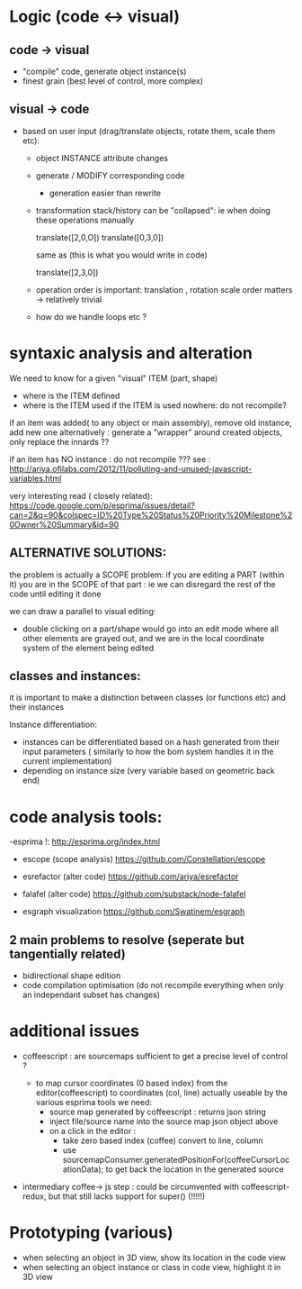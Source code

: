 
Logic (code <-> visual)
=======================

code -> visual
--------------
- "compile" code, generate object instance(s)
- finest grain (best level of control, more complex)

visual -> code
--------------
- based on user input (drag/translate objects, rotate them, scale them etc):
  * object INSTANCE attribute changes 
  * generate / MODIFY corresponding code
    * generation easier than rewrite
  * transformation stack/history can be "collapsed": ie when doing these operations manually
    
    translate([2,0,O])
    translate([0,3,0])
    
    same as (this is what you would write in code)
    
    translate([2,3,0])
  
  * operation order is important: translation , rotation scale order matters -> relatively trivial
  * how do we handle loops etc ? 


syntaxic analysis and alteration
================================

We need to know for a given "visual" ITEM (part, shape)
- where is the ITEM  defined
- where is the ITEM used
if the ITEM is used nowhere: do not recompile? 

if an item was added( to any object or main assembly), remove old instance, add new one
alternatively : generate a "wrapper" around created objects, only replace the innards ??

if an item has NO instance : do not recompile ??? 
  see : http://ariya.ofilabs.com/2012/11/polluting-and-unused-javascript-variables.html

very interesting read ( closely related):
https://code.google.com/p/esprima/issues/detail?can=2&q=90&colspec=ID%20Type%20Status%20Priority%20Milestone%20Owner%20Summary&id=90

ALTERNATIVE SOLUTIONS:
---------------------
the problem is actually a SCOPE problem: 
if you are editing a PART (within it) you are in the SCOPE of that part : ie we can disregard
the rest of the code until editing it done

we can draw a parallel to visual editing: 
  - double clicking on a part/shape would go into an edit mode where all other elements are grayed out,
  and we are in the local coordinate system of the element being edited

classes and instances:
---------------------
it is important to make a distinction between classes (or functions etc) and their instances

Instance differentiation:
 - instances can be differentiated based on a hash generated from their input parameters (
similarly to how the bom system handles it in the current implementation)
  - depending on instance size (very variable based on geometric back end) 

code analysis tools:
====================
-esprima !:
 http://esprima.org/index.html

- escope (scope analysis)
  https://github.com/Constellation/escope

- esrefactor (alter code)
  https://github.com/ariya/esrefactor

- falafel (alter code) https://github.com/substack/node-falafel

- esgraph visualization https://github.com/Swatinem/esgraph

2 main problems to resolve (seperate but tangentially related)
-------------------------
- bidirectional shape edition
- code compilation optimisation (do not recompile everything when
 only an independant subset has changes)


additional issues
=================
- coffeescript : are sourcemaps sufficient to get a precise level of control ?
  * to map cursor coordinates (0 based index) from the editor(coffeescript) to coordinates (col, line) actually
useable by the various esprima tools we need: 
      * source map generated by coffeescript : returns json string
      * inject file/source name into the source map json object above
      * on a click in the editor : 
        - take zero based index (coffee) convert to line, column
        - use sourcemapConsumer.generatedPositionFor(coffeeCursorLocationData); to get back the location in the generated source

- intermediary coffee-> js step : could be circumvented with coffeescript-redux, but that 
still lacks support for super() (!!!!!)


Prototyping (various)
=====================
- when selecting an object in 3D view, show its location in the code view
- when selecting an object instance or class in code view, highlight it in 3D view
